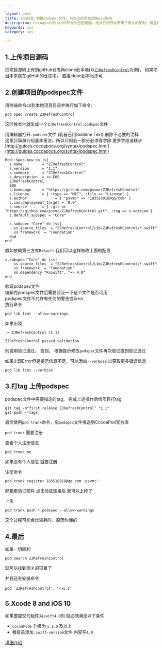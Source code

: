 ```yaml
---

layout: post
title: iOS开发 创建podspec文件，为自己的项目添加pod支持
description: Cocoapods作为iOS开发的包管理器，给我们的开发带来了极大的便利，而且越来越多的第三方类库支持Pod，可以通过Pod傻瓜式的集成到自己的工程中，那么问题来了，我自己也有一系列的小工具类，怎么让它也支持pod集成进而让其他朋友方便的使用呢。
keywords: ios
category: ios

---
```


## 1.上传项目源码

把项目源码上传到gitHub仓库再clone到本地(以[`ZJRefreshControl`](https://github.com/psvmc/ZJRefreshControl)为例)， 如果项目本来就在gitHub的仓库中， 直接clone到本地即可

## 2.创建项目的podspec文件

用终端命令cd到本地项目目录并执行如下命令:

```
pod spec create ZJRefreshControl
```

这时候本地就生成一个`ZJRefreshControl.podspec`文件

用编辑器打开`.podspec`文件 (我自己用Sublime Text)
删除不必要的注释  
这里只简单介绍基本用法，所以只用到一部分必须得字段 更多字段请移步[http://guides.cocoapods.org/syntax/podspec.html](http://guides.cocoapods.org/syntax/podspec.html)


```
Pod::Spec.new do |s|
  s.name         = "ZJRefreshControl"
  s.version      = "1.1"
  s.summary      = "ZJRefreshControl"
  s.description  = <<-EOS
  ZJRefreshControl
  EOS
  s.homepage     = "https://github.com/psvmc/ZJRefreshControl"
  s.license      = { :type => "MIT", :file => "License" }
  s.author             = { "psvmc" => "183518918@qq.com" }
  s.ios.deployment_target = '8.0'
  s.source       = { :git => "https://github.com/psvmc/ZJRefreshControl.git", :tag => s.version }
  s.default_subspec = "Core"

  s.subspec "Core" do |ss|
    ss.source_files  = "ZJRefreshControl/Lib/ZJRefreshControl/*.swift"
    ss.framework  = "Foundation"
  end
end
```

假如依赖第三方库`RxSwift` 我们可以这样修改上面的配置

```
s.subspec "Core" do |ss|
	ss.source_files  = "ZJRefreshControl/Lib/ZJRefreshControl/*.swift"
	ss.framework  = "Foundation"
	ss.dependency "RxSwift", "~> 4.0"
end
```


验证podspec文件  
编辑完podspec文件后需要验证一下这个文件是否可用  
podspec文件不允许有任何的警告或Error  
执行命令

```
pod lib lint --allow-warnings
```

如果出现

```
-> ZJRefreshControl (1.1)

ZJRefreshControl passed validation.
```

则说明验证通过， 否则， 根据提示修改`podspec`文件再次验证直到验证通过

如果出现Error但是提示信息不足，可以添加`--verbose` 以获取更多错误信息

```
pod lib lint --verbose
```

## 3.打tag 上传podspec

podspec文件中需要指定的tag， 完成上述操作后给项目打tag

```
git tag -m"first release ZJRefreshControl" "1.1"
git push --tags
```

最后使用`pod trunk`命令，把`podspec`文件推送到CocoaPod官方库

`pod trunk` 需要注册

查看个人注册信息

```
pod trunk me
```

如果没有个人信息 就要注册

注册命令

```
pod trunk register 183518918@qq.com 'psvmc'
```

邮箱里验证邮件  点击验证连接后 就可以上传了

上传

```
pod trunk push *.podspec --allow-warnings
```

这个过程可能会比较耗时，原因你懂的

## 4.最后

如果一切顺利

```
pod search ZJRefreshControl
```

就可以找到刚才的项目了    

并且还有安装命令

```
pod 'ZJRefreshControl'，'~>1.1'
```

## 5.Xcode 8 and iOS 10

如果要提交的组件为`swift4.0`的 就必须满足以下条件

+ `CocoaPods` 升级为 `1.1.0` 及以上
+ 根目录添加`.swift-version`文件 内容写`4.0`

[详细介绍](http://blog.cocoapods.org/CocoaPods-1.1.0/)
